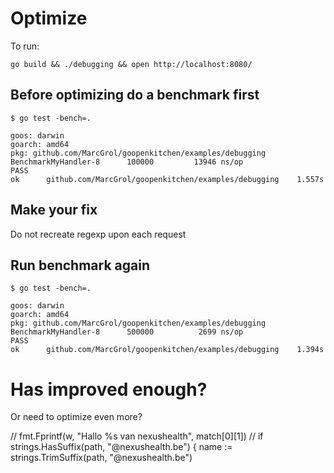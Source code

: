 # Optimize

To run:

    go build && ./debugging && open http://localhost:8080/


## Before optimizing do a benchmark first

    $ go test -bench=.

    goos: darwin
    goarch: amd64
    pkg: github.com/MarcGrol/goopenkitchen/examples/debugging
    BenchmarkMyHandler-8   	  100000	     13946 ns/op
    PASS
    ok  	github.com/MarcGrol/goopenkitchen/examples/debugging	1.557s
    
## Make your fix
  
Do not recreate regexp upon each request
 
## Run benchmark again

    $ go test -bench=.
    
    goos: darwin
    goarch: amd64
    pkg: github.com/MarcGrol/goopenkitchen/examples/debugging
    BenchmarkMyHandler-8   	  500000	      2699 ns/op
    PASS
    ok  	github.com/MarcGrol/goopenkitchen/examples/debugging	1.394s

# Has improved enough?

Or need to optimize even more?




// 		fmt.Fprintf(w, "Hallo %s van nexushealth", match[0][1])
// 	if strings.HasSuffix(path, "@nexushealth.be") {
        name := strings.TrimSuffix(path, "@nexushealth.be")



  
